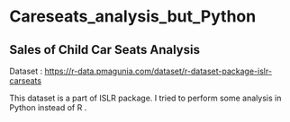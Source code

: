 # Careseats_analysis_but_Python
## Sales of Child Car Seats Analysis
Dataset : https://r-data.pmagunia.com/dataset/r-dataset-package-islr-carseats

This dataset is a part of ISLR package. I tried to perform some analysis in Python instead of R .
